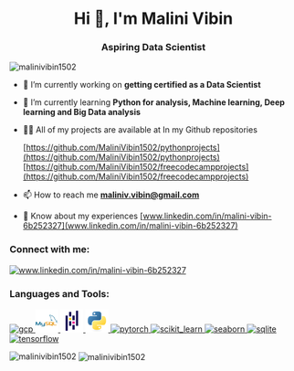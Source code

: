 <h1 align="center">Hi 👋, I'm Malini Vibin</h1>
<h3 align="center">Aspiring Data Scientist</h3>

<p align="left"> <img src="https://komarev.com/ghpvc/?username=malinivibin1502&label=Profile%20views&color=0e75b6&style=flat" alt="malinivibin1502" /> </p>

- 🔭 I’m currently working on **getting certified as a Data Scientist**

- 🌱 I’m currently learning **Python for analysis, Machine learning, Deep learning and Big Data analysis**

- 👨‍💻 All of my projects are available at In my Github repositories
  
   [https://github.com/MaliniVibin1502/pythonprojects](https://github.com/MaliniVibin1502/pythonprojects)<br>
   [https://github.com/MaliniVibin1502/freecodecampprojects](https://github.com/MaliniVibin1502/freecodecampprojects)

- 📫 How to reach me **maliniv.vibin@gmail.com**

- 📄 Know about my experiences [www.linkedin.com/in/malini-vibin-6b252327](www.linkedin.com/in/malini-vibin-6b252327)

<h3 align="left">Connect with me:</h3>
<p align="left">
<a href="https://linkedin.com/in/www.linkedin.com/in/malini-vibin-6b252327" target="blank"><img align="center" src="https://raw.githubusercontent.com/rahuldkjain/github-profile-readme-generator/master/src/images/icons/Social/linked-in-alt.svg" alt="www.linkedin.com/in/malini-vibin-6b252327" height="30" width="40" /></a>
</p>

<h3 align="left">Languages and Tools:</h3>
<p align="left"> <a href="https://cloud.google.com" target="_blank" rel="noreferrer"> <img src="https://www.vectorlogo.zone/logos/google_cloud/google_cloud-icon.svg" alt="gcp" width="40" height="40"/> </a> <a href="https://www.mysql.com/" target="_blank" rel="noreferrer"> <img src="https://raw.githubusercontent.com/devicons/devicon/master/icons/mysql/mysql-original-wordmark.svg" alt="mysql" width="40" height="40"/> </a> <a href="https://pandas.pydata.org/" target="_blank" rel="noreferrer"> <img src="https://raw.githubusercontent.com/devicons/devicon/2ae2a900d2f041da66e950e4d48052658d850630/icons/pandas/pandas-original.svg" alt="pandas" width="40" height="40"/> </a> <a href="https://www.python.org" target="_blank" rel="noreferrer"> <img src="https://raw.githubusercontent.com/devicons/devicon/master/icons/python/python-original.svg" alt="python" width="40" height="40"/> </a> <a href="https://pytorch.org/" target="_blank" rel="noreferrer"> <img src="https://www.vectorlogo.zone/logos/pytorch/pytorch-icon.svg" alt="pytorch" width="40" height="40"/> </a> <a href="https://scikit-learn.org/" target="_blank" rel="noreferrer"> <img src="https://upload.wikimedia.org/wikipedia/commons/0/05/Scikit_learn_logo_small.svg" alt="scikit_learn" width="40" height="40"/> </a> <a href="https://seaborn.pydata.org/" target="_blank" rel="noreferrer"> <img src="https://seaborn.pydata.org/_images/logo-mark-lightbg.svg" alt="seaborn" width="40" height="40"/> </a> <a href="https://www.sqlite.org/" target="_blank" rel="noreferrer"> <img src="https://www.vectorlogo.zone/logos/sqlite/sqlite-icon.svg" alt="sqlite" width="40" height="40"/> </a> <a href="https://www.tensorflow.org" target="_blank" rel="noreferrer"> <img src="https://www.vectorlogo.zone/logos/tensorflow/tensorflow-icon.svg" alt="tensorflow" width="40" height="40"/> </a> </p>

<p><img align="left" src="https://github-readme-stats.vercel.app/api/top-langs?username=malinivibin1502&show_icons=true&locale=en&layout=compact" alt="malinivibin1502" /></p>

<p>&nbsp;<img align="center" src="https://github-readme-stats.vercel.app/api?username=malinivibin1502&show_icons=true&locale=en" alt="malinivibin1502" /></p>
